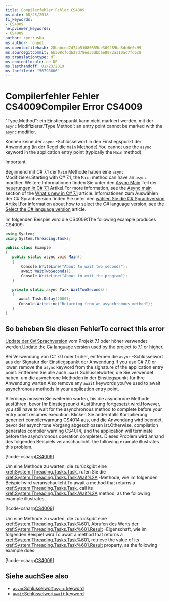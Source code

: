 ```yaml
---
title: Compilerfehler Fehler CS4009
ms.date: 08/25/2018
f1_keywords:
- CS4009
helpviewer_keywords:
- CS4009
author: rpetrusha
ms.author: ronpet
ms.openlocfilehash: 28babced7d74b51080855be309289ba8dc6e0c99
ms.sourcegitcommit: 6b308cf6d627d78ee36dbbae8972a310ac7fd6c8
ms.translationtype: MT
ms.contentlocale: de-DE
ms.lasthandoff: 01/23/2019
ms.locfileid: "56798606"
---
```

# <a name="compiler-error-cs4009"></a><span data-ttu-id="5297b-102">Compilerfehler Fehler CS4009</span><span class="sxs-lookup"><span data-stu-id="5297b-102">Compiler Error CS4009</span></span>

<span data-ttu-id="5297b-103">"Type.Method": ein Einstiegspunkt kann nicht markiert werden, mit der `async` Modifizierer.</span><span class="sxs-lookup"><span data-stu-id="5297b-103">'Type.Method': an entry point cannot be marked with the `async` modifier.</span></span>

<span data-ttu-id="5297b-104">Können keine der `async` -Schlüsselwort in den Einstiegspunkt der Anwendung (in der Regel die `Main` Methode).</span><span class="sxs-lookup"><span data-stu-id="5297b-104">You cannot use the `async` keyword in the application entry point (typically the `Main` method).</span></span>  

> [!IMPORTANT]
> <span data-ttu-id="5297b-105">Beginnend mit C# 7.1 der `Main` Methode haben eine `async` Modifizierer.</span><span class="sxs-lookup"><span data-stu-id="5297b-105">Starting with C# 7.1, the `Main` method can have an `async` modifier.</span></span> <span data-ttu-id="5297b-106">Weitere Informationen finden Sie unter den [Async Main](../whats-new/csharp-7-1.md#async-main) Teil der [neuerungen in C# 7.1](../whats-new/csharp-7-1.md) Artikel.</span><span class="sxs-lookup"><span data-stu-id="5297b-106">For more information, see the [Async main](../whats-new/csharp-7-1.md#async-main) section of the [What's new in C# 7.1](../whats-new/csharp-7-1.md) article.</span></span> <span data-ttu-id="5297b-107">Informationen zum Auswählen der C# Sprachversion finden Sie unter den [wählen Sie die C# Sprachversion](../language-reference/configure-language-version.md) Artikel.</span><span class="sxs-lookup"><span data-stu-id="5297b-107">For information about how to select the C# language version, see the [Select the C# language version](../language-reference/configure-language-version.md) article.</span></span>

<span data-ttu-id="5297b-108">Im folgenden Beispiel wird die CS4009:</span><span class="sxs-lookup"><span data-stu-id="5297b-108">The following example produces CS4009:</span></span>

```csharp
using System;
using System.Threading.Tasks;

public class Example
{
   public static async void Main()
   {
       Console.WriteLine("About to wait two seconds");
       await WaitTwoSeconds();
       Console.WriteLine("About to exit the program");
   }

   private static async Task WaitTwoSeconds()
   {
      await Task.Delay(2000);
      Console.WriteLine("Returning from an asynchronous method");
   } 
}
```

## <a name="to-correct-this-error"></a><span data-ttu-id="5297b-109">So beheben Sie diesen Fehler</span><span class="sxs-lookup"><span data-stu-id="5297b-109">To correct this error</span></span>

<span data-ttu-id="5297b-110">[Update der C# Sprachversion](../language-reference/configure-language-version.md) vom Projekt 7.1 oder höher verwendet werden.</span><span class="sxs-lookup"><span data-stu-id="5297b-110">[Update the C# language version](../language-reference/configure-language-version.md) used by the project to 7.1 or higher.</span></span>

<span data-ttu-id="5297b-111">Bei Verwendung von C# 7.0 oder früher, entfernen die `async` -Schlüsselwort aus der Signatur der Einstiegspunkt der Anwendung.</span><span class="sxs-lookup"><span data-stu-id="5297b-111">If you use C# 7.0 or lower, remove the `async` keyword from the signature of the application entry point.</span></span>  <span data-ttu-id="5297b-112">Entfernen Sie alle auch `await` Schlüsselwörter, die Sie verwendet haben, um die asynchrone Methoden in der Einstiegspunkt für Ihre Anwendung warten.</span><span class="sxs-lookup"><span data-stu-id="5297b-112">Also remove any `await` keywords you've used to await asynchronous methods in your application entry point.</span></span> 

<span data-ttu-id="5297b-113">Allerdings müssen Sie weiterhin warten, bis die asynchrone Methode ausführen, bevor Ihr Einstiegspunkt Ausführung fortgesetzt wird.</span><span class="sxs-lookup"><span data-stu-id="5297b-113">However, you still have to wait for the asynchronous method to complete before your entry point resumes execution.</span></span> <span data-ttu-id="5297b-114">Klicken Sie andernfalls Kompilierung generiert compilerwarnung CS4014 aus, und die Anwendung wird beendet, bevor der asynchrone Vorgang abgeschlossen ist.</span><span class="sxs-lookup"><span data-stu-id="5297b-114">Otherwise, compilation generates compiler warning CS4014, and the application will terminate before the asynchronous operation completes.</span></span> <span data-ttu-id="5297b-115">Dieses Problem wird anhand des folgenden Beispiels veranschaulicht.</span><span class="sxs-lookup"><span data-stu-id="5297b-115">The following example illustrates this problem.</span></span>

[!code-csharp[CS4009](../../../samples/snippets/csharp/misc/cs4009-1.cs)]

<span data-ttu-id="5297b-116">Um eine Methode zu warten, die zurückgibt eine <xref:System.Threading.Tasks.Task>, rufen Sie die <xref:System.Threading.Tasks.Task.Wait%2A> -Methode, wie im folgenden Beispiel wird veranschaulicht.</span><span class="sxs-lookup"><span data-stu-id="5297b-116">To await a method that returns a <xref:System.Threading.Tasks.Task>, call its <xref:System.Threading.Tasks.Task.Wait%2A> method, as the following example illustrates.</span></span>

[!code-csharp[CS4009](../../../samples/snippets/csharp/misc/cs4009-2.cs)]

<span data-ttu-id="5297b-117">Um eine Methode zu warten, die zurückgibt eine <xref:System.Threading.Tasks.Task%601>, Abrufen des Werts der <xref:System.Threading.Tasks.Task%601.Result> -Eigenschaft, wie im folgenden Beispiel wird.</span><span class="sxs-lookup"><span data-stu-id="5297b-117">To await a method that returns a <xref:System.Threading.Tasks.Task%601>, retrieve the value of its <xref:System.Threading.Tasks.Task%601.Result> property, as the following example does.</span></span>

[!code-csharp[CS4009](../../../samples/snippets/csharp/misc/cs4009-3.cs)]

## <a name="see-also"></a><span data-ttu-id="5297b-118">Siehe auch</span><span class="sxs-lookup"><span data-stu-id="5297b-118">See also</span></span>

- [<span data-ttu-id="5297b-119">`async`Schlüsselwort</span><span class="sxs-lookup"><span data-stu-id="5297b-119">`async` keyword</span></span>](../language-reference/keywords/async.md)
- [<span data-ttu-id="5297b-120">`await`Schlüsselwort</span><span class="sxs-lookup"><span data-stu-id="5297b-120">`await` keyword</span></span>](../language-reference/keywords/await.md)
